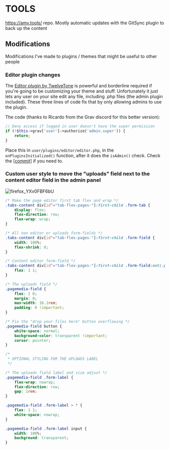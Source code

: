 # TOOLS

https://amv.tools/ repo. Mostly automatic updates with the GitSync plugin to back up the content

## Modifications

Modifications I've made to plugins / themes that might be useful to other people

### Editor plugin changes

The [Editor plugin by TwelveTone](https://www.twelvetone.tv/docs/developer-tools/grav-plugins/grav-editor-plugin) is powerful and borderline required if you're going to be customizing your theme and stuff. Unfortunately it just lets any user on your site edit any file, including .php files (the admin plugin included). These three lines of code fix that by only allowing admins to use the plugin.

The code (thanks to Ricardo from the Grav discord for this better version): 

```php
// Deny access if logged in user doesn't have the super permission
if (!$this->grav['user']->authorize('admin.super')) {
    return;
}
```

Place this in `user/plugins/editor/editor.php`, in the `onPluginsInitialized()` function, after it does the `isAdmin()` check. Check the [[commit]](https://github.com/reisir/tools/commit/8cc4f2f8b757a7f416f40e2448c05eb826c2e083#diff-e6d5beb6b8e50de531acdad73dac93c272a46e62b9bce55835cf50904666b29aR172-R176) if you need to.

### Custom user style to move the "uploads" field next to the content editor field in the admin panel

![firefox_YXv0FBF6bU](https://user-images.githubusercontent.com/93496808/227353320-1b583aca-7263-4ba7-ac74-c0f1bb8591be.png)

```css
/* Make the page editor first tab flex and wrap */
.tabs-content div[id^="tab-flex-pages-"]:first-child .form-tab {
    display: flex;
    flex-direction: row;
    flex-wrap: wrap;
}

/* All non editor or uploads form-fields */
.tabs-content div[id^="tab-flex-pages-"]:first-child .form-field {
    width: 100%;
    flex-shrink: 0;
}

/* Content editor form-field */
.tabs-content div[id^="tab-flex-pages-"]:first-child .form-field:not(.grid):not(.frontmatter):not(.form-label) {
    flex: 1 1;
}

/* The uploads field */
.pagemedia-field {
    flex: 1 0;
    margin: 0;
    max-width: 16.1rem;
    padding: 0 !important;
}

/* Fix the "drop your files here" button overflowing */
.pagemedia-field button {
    white-space: normal;
    background-color: transparent !important;
    cursor: pointer;
}

/* 
 * OPTIONAL STYLING FOR THE UPLOADS LABEL
 */

/* The uploads field label and size adjust */
.pagemedia-field .form-label {
    flex-wrap: nowrap;
    flex-direction: row;
    gap: 1rem;
}

.pagemedia-field .form-label > * {
    flex: 1 1;
    white-space: nowrap;
}

.pagemedia-field .form-label input {
    width: 100%;
    background: transparent;
}
```

